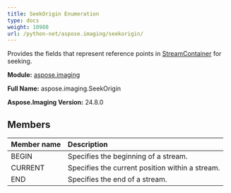 ```yaml
---
title: SeekOrigin Enumeration
type: docs
weight: 10980
url: /python-net/aspose.imaging/seekorigin/
---
```


Provides the fields that represent reference points in [StreamContainer](/imaging/python-net/aspose.imaging/streamcontainer/) for seeking.

**Module:** [aspose.imaging](/imaging/python-net/aspose.imaging/)

**Full Name:** aspose.imaging.SeekOrigin

**Aspose.Imaging Version:** 24.8.0

## **Members**
| **Member name** | **Description** |
| :- | :- |
| BEGIN | Specifies the beginning of a stream. |
| CURRENT | Specifies the current position within a stream. |
| END | Specifies the end of a stream. |
